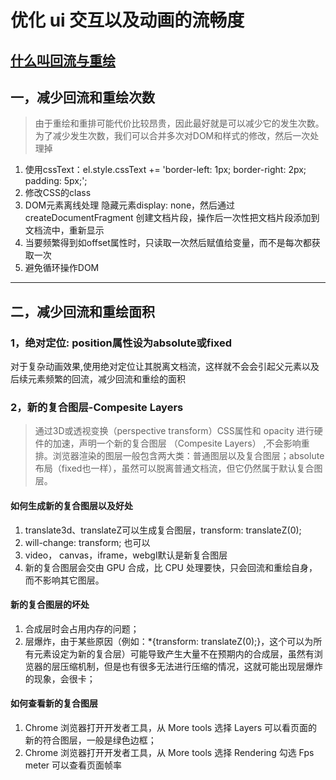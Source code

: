 
# 优化 ui 交互以及动画的流畅度
## [什么叫回流与重绘](https://www.tomz.club/blog/md/Browser/Html/2020-04/190401.md)

## 一，减少回流和重绘次数
> 由于重绘和重排可能代价比较昂贵，因此最好就是可以减少它的发生次数。为了减少发生次数，我们可以合并多次对DOM和样式的修改，然后一次处理掉

1. 使用cssText：el.style.cssText += 'border-left: 1px; border-right: 2px; padding: 5px;';
2. 修改CSS的class
3. DOM元素离线处理 隐藏元素display: none，然后通过 createDocumentFragment 创建文档片段，操作后一次性把文档片段添加到文档流中，重新显示
4. 当要频繁得到如offset属性时，只读取一次然后赋值给变量，而不是每次都获取一次
5. 避免循环操作DOM

------

## 二，减少回流和重绘面积
### 1，绝对定位: position属性设为absolute或fixed
对于复杂动画效果,使用绝对定位让其脱离文档流，这样就不会会引起父元素以及后续元素频繁的回流，减少回流和重绘的面积

### 2，新的复合图层-Compesite Layers
> 通过3D或透视变换（perspective transform）CSS属性和 opacity 进行硬件的加速，声明一个新的复合图层 （Compesite Layers） ,不会影响重排。浏览器渲染的图层一般包含两大类：普通图层以及复合图层；absolute布局（fixed也一样），虽然可以脱离普通文档流，但它仍然属于默认复合图层。

#### 如何生成新的复合图层以及好处
1. translate3d、translateZ可以生成复合图层，transform: translateZ(0);
2. will-change: transform; 也可以
3. video， canvas，iframe，webgl默认是新复合图层
4. 新的复合图层会交由 GPU 合成，比 CPU 处理要快，只会回流和重绘自身，而不影响其它图层。

#### 新的复合图层的坏处
1. 合成层时会占用内存的问题；
2. 层爆炸，由于某些原因（例如：*{transform: translateZ(0);}，这个可以为所有元素设定为新的复合层）可能导致产生大量不在预期内的合成层，虽然有浏览器的层压缩机制，但是也有很多无法进行压缩的情况，这就可能出现层爆炸的现象，会很卡；

#### 如何查看新的复合图层
1. Chrome 浏览器打开开发者工具，从 More tools 选择 Layers 可以看页面的新的符合图层，一般是绿色边框；
2. Chrome 浏览器打开开发者工具，从 More tools 选择 Rendering 勾选 Fps meter 可以查看页面帧率
